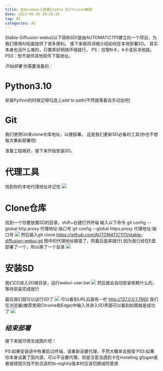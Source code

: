 ```yaml
---
title: 在Windows上部署Stable Diffusion教程
date: 2023-06-20 20:20:20
tag: AI
categories: AI
---
```


Stable-Diffusion-webui(以下简称SD)是由AUTOMATIC1111建立的一个项目，为我们使用AI绘画提供了很多便利。
接下来我将详细介绍如何在本地部署SD。
其实本身也没什么难的，只要弄好网络环境就行。
PS：仅限N卡，A卡请另寻他路。
PSS：恕不提供其他软件下载地址。

 *开始部署*
你需要准备的：
# **Python3.10**
安装Python的时候记得勾选上add to path(不然就等着去手动加吧)

# **Git**
我们使用Git来clone仓库地址，以便部署。
这是我们更新SD必备的工具(你也不想每次重新部署吧)

准备工程做好，接下来开始安装SD。

# **代理工具**
找到你的本地代理地址并记住
![](https://tenicol.oss-cn-shanghai.aliyuncs.com/website/%E4%BB%A3%E7%90%86%E5%9C%B0%E5%9D%80.png)

# **Clone仓库**
找到一个你要放置SD的目录，shift+右键打开终端
输入以下命令
git config --global http.proxy 代理地址:端口号 
git config --global https.proxy 代理地址:端口号
![](https://tenicol.oss-cn-shanghai.aliyuncs.com/website/202309191046764.png)
然后输入git clone https://github.com/AUTOMATIC1111/stable-diffusion-webui.git
图中的代理地址输错了，照着后面来就行(
因为我已经在E盘部署了一个，所以换了一个目录
![](https://tenicol.oss-cn-shanghai.aliyuncs.com/website/SD%E9%83%A8%E7%BD%B2.png)

# **安装SD**
我们CD进入SD根目录，运行webui-user.bat
![](https://tenicol.oss-cn-shanghai.aliyuncs.com/website/SD%E5%AE%89%E8%A3%85.png)
然后就会自动安装依赖什么的，等待安装完成就行

最后我们就可以运行SD了
![](https://tenicol.oss-cn-shanghai.aliyuncs.com/website/SD%E8%BF%90%E8%A1%8C%E7%95%8C%E9%9D%A2.png)
可以看到URL后面有一栏 http://127.0.0.1:7860
我们在浏览器(推荐使用Chrome和Edge)中输入并进入SD界面可以看到如图就是成功了
![](https://tenicol.oss-cn-shanghai.aliyuncs.com/website/SD%E7%95%8C%E9%9D%A2.png)

## *结束部署*
接下来就尽情生成图片吧！

PS:如果安装途中有重启过终端，请重新设置代理，不然大概率会报错
PSS:如果你本身设置了国内源，可以不设置代理，但是注意当遇到卡在installing gfpgan或者报错提示找不到合适的tb-nightly版本时应该切换成阿里源




